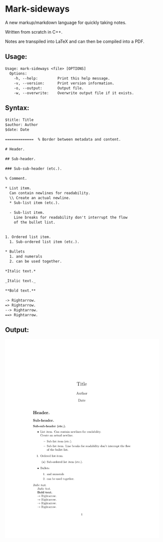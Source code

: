 # Mark-sideways

A new markup/markdown language for quickly taking notes.

Written from scratch in C++.

Notes are transpiled into LaTeX and can then be compiled into a PDF.

## Usage:

    Usage: mark-sideways <file> [OPTIONS]
      Options:
        -h, --help: 	    Print this help message.
        -v, --version:	    Print version information.
        -o, --output:	    Output file.
        -w, --overwrite:	Overwrite output file if it exists.

## Syntax:
    
    $title: Title
    $author: Author
    $date: Date

    =============  % Border between metadata and content.

    # Header.

    ## Sub-header.

    ### Sub-sub-header (etc.).

    % Comment.

    * List item.
      Can contain newlines for readability.
      \\ Create an actual newline.
      * Sub-list item (etc.).

      - Sub-list item.
        Line breaks for readability don't interrupt the flow
        of the bullet list.
        

    1. Ordered list item.
      1. Sub-ordered list item (etc.).

    * Bullets
      1. and numerals
      2. can be used together.

    *Italic text.*

    _Italic text._

    **Bold text.**

    -> Rightarrow.
    => Rightarrow.
    --> Rightarrow.
    ==> Rightarrow.

## Output:

![](example.png)
